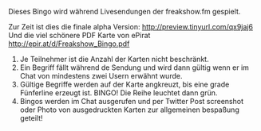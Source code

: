 Dieses Bingo wird während Livesendungen der freakshow.fm gespielt.

Zur Zeit ist dies die finale alpha Version: http://preview.tinyurl.com/qx9jaj6
Und die viel schönere PDF Karte von ePirat http://epir.at/d/Freakshow_Bingo.pdf

1. Je Teilnehmer ist die Anzahl der Karten nicht beschränkt.
2. Ein Begriff fällt während de Sendung und wird dann gültig wenn er im Chat von mindestens zwei Usern erwähnt wurde.
3. Gültige Begriffe werden auf der Karte angkreuzt, bis eine grade Fünferline erzeugt ist. BINGO! Die Reihe leuchtet dann grün.
4. Bingos werden im Chat ausgerufen und per Twitter Post screenshot oder Photo von ausgedruckten Karten zur allgemeinen bespaßung geteilt!
